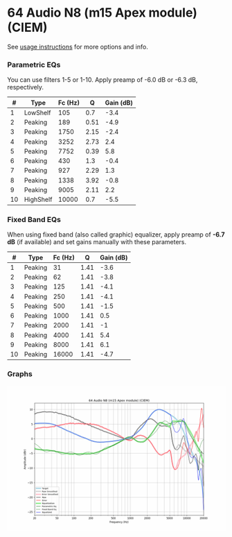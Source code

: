 # 64 Audio N8 (m15 Apex module) (CIEM)
See [usage instructions](https://github.com/jaakkopasanen/AutoEq#usage) for more options and info.

### Parametric EQs
You can use filters 1-5 or 1-10. Apply preamp of -6.0 dB or -6.3 dB, respectively.

|   # | Type      |   Fc (Hz) |    Q |   Gain (dB) |
|-----|-----------|-----------|------|-------------|
|   1 | LowShelf  |       105 | 0.7  |        -3.4 |
|   2 | Peaking   |       189 | 0.51 |        -4.9 |
|   3 | Peaking   |      1750 | 2.15 |        -2.4 |
|   4 | Peaking   |      3252 | 2.73 |         2.4 |
|   5 | Peaking   |      7752 | 0.39 |         5.8 |
|   6 | Peaking   |       430 | 1.3  |        -0.4 |
|   7 | Peaking   |       927 | 2.29 |         1.3 |
|   8 | Peaking   |      1338 | 3.92 |        -0.8 |
|   9 | Peaking   |      9005 | 2.11 |         2.2 |
|  10 | HighShelf |     10000 | 0.7  |        -5.5 |

### Fixed Band EQs
When using fixed band (also called graphic) equalizer, apply preamp of **-6.7 dB** (if available) and set gains manually with these parameters.

|   # | Type    |   Fc (Hz) |    Q |   Gain (dB) |
|-----|---------|-----------|------|-------------|
|   1 | Peaking |        31 | 1.41 |        -3.6 |
|   2 | Peaking |        62 | 1.41 |        -3.8 |
|   3 | Peaking |       125 | 1.41 |        -4.1 |
|   4 | Peaking |       250 | 1.41 |        -4.1 |
|   5 | Peaking |       500 | 1.41 |        -1.5 |
|   6 | Peaking |      1000 | 1.41 |         0.5 |
|   7 | Peaking |      2000 | 1.41 |        -1   |
|   8 | Peaking |      4000 | 1.41 |         5.4 |
|   9 | Peaking |      8000 | 1.41 |         6.1 |
|  10 | Peaking |     16000 | 1.41 |        -4.7 |

### Graphs
![](./64%20Audio%20N8%20(m15%20Apex%20module)%20(CIEM).png)
